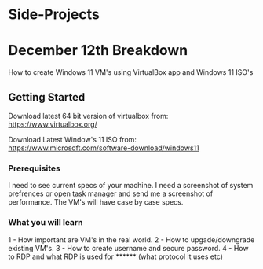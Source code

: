 # Side-Projects

# December 12th Breakdown

How to create Windows 11 VM's using VirtualBox app and Windows 11 ISO's

## Getting Started

Download latest 64 bit version of virtualbox from: 
https://www.virtualbox.org/

Download Latest Window's 11 ISO from:
https://www.microsoft.com/software-download/windows11

### Prerequisites

I need to see current specs of your machine. I need a screenshot of system prefrences or open task manager and send me a screenshot of performance. 
The VM's will have case by case specs.

### What you will learn 

1 - How important are VM's in the real world. 
2 - How to upgade/downgrade existing VM's. 
3 - How to create username and secure password. 
4 - How to RDP and what RDP is used for ****** (what protocol it uses etc)

